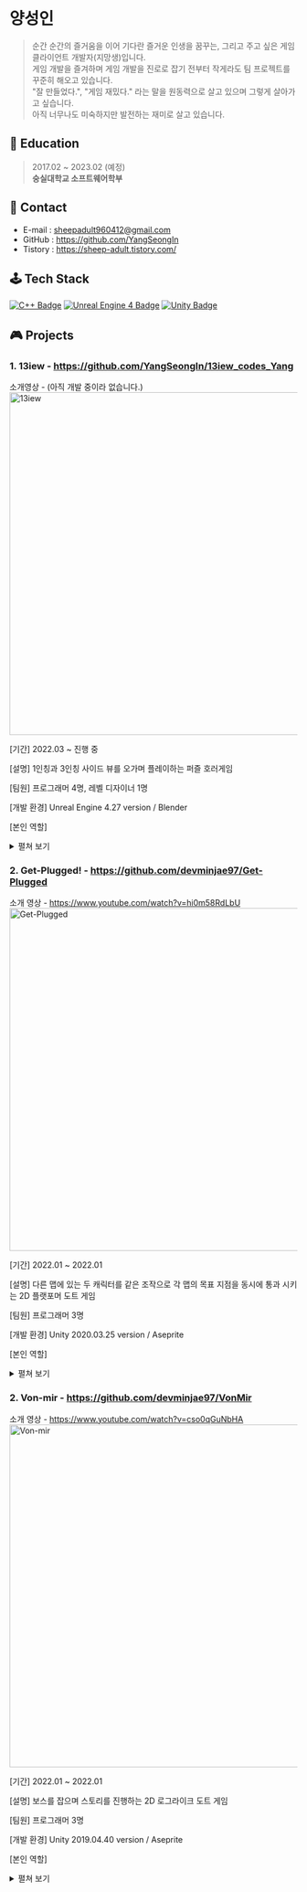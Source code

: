 # 양성인
> 순간 순간의 즐거움을 이어 기다란 즐거운 인생을 꿈꾸는, 그리고 주고 싶은 게임 클라이언트 개발자(지망생)입니다.  
게임 개발을 즐겨하며 게임 개발을 진로로 잡기 전부터 작게라도 팀 프로젝트를 꾸준히 해오고 있습니다.  
"잘 만들었다.", "게임 재밌다." 라는 말을 원동력으로 살고 있으며 그렇게 살아가고 싶습니다.  
아직 너무나도 미숙하지만 발전하는 재미로 살고 있습니다.

## 📌 Education
> 2017.02 ~  2023.02 (예정)  
**숭실대학교 소프트웨어학부**
## 📌 Contact
- E-mail : sheepadult960412@gmail.com
- GitHub : https://github.com/YangSeongIn
- Tistory : https://sheep-adult.tistory.com/

## 🕹 Tech Stack  
[![C++ Badge](https://img.shields.io/badge/c++-00599C?&style=for-the-badge&logo=c%2B%2B&logoColor=white)]()
[![Unreal Engine 4 Badge](https://img.shields.io/badge/unrealengine-%23313131.svg?style=for-the-badge&logo=unrealengine&logoColor=white)]()
[![Unity Badge](https://img.shields.io/badge/unity-%23000000.svg?style=for-the-badge&logo=unity&logoColor=white)]()
</hr>

## 🎮 Projects
### 1. 13iew - https://github.com/YangSeongIn/13iew_codes_Yang
소개영상 - (아직 개발 중이라 없습니다.)  
<img alt="13iew" src="https://user-images.githubusercontent.com/28759527/193442667-db8d2764-4807-4ef0-bf9a-e3030d3345e8.png" width="600">
<p>[기간] 2022.03 ~ 진행 중</p>
<p>[설명] 1인칭과 3인칭 사이드 뷰를 오가며 플레이하는 퍼즐 호러게임</p>
<p>[팀원] 프로그래머 4명, 레벨 디자이너 1명</p>
<p>[개발 환경] Unreal Engine 4.27 version / Blender
<p>[본인 역할] <details>
    <summary>펼쳐 보기</summary>
    <p>1. 😀전체적인 메인 캐릭터 - 움직임, 애니메이션, 노티파이, 위젯 등</p5>
    <p>2. 👤3인칭 액터<p4>
        <ul type="none">
            <li> 2-1. <a href="https://sheep-adult.tistory.com/17">물체 밀고 당기기</a></li>
            <li> 2-2. <a href="https://sheep-adult.tistory.com/20">물건 집고 던지기</a></li>
            <li> 2-3. 로프에 매달리고 스윙하기</li>
            <li> 2-4. <a href="https://sheep-adult.tistory.com/22">장대 오르고 내리기</a></li>
            <li> 2-5. <a href="https://sheep-adult.tistory.com/28">사실적인 방향 전환</a></li>
            <li> 2-6. 물체에 매달리고 올라가기</li>
        </ul>
    <p>3. 👁1인칭 액터</p4>
        <ul type="none">
            <li> 3-1. <a href="https://sheep-adult.tistory.com/27">밸브</a></li>
            <li> 3-2. 상호작용 가능 물체에 포커스 시 하이라이팅 기능 - 추후 위젯으로 수정 예정</li>
            <li> 3-2. 상호작용 가능 물체에 포커스 시 적절한 이미지 띄우기 기능 - 추후 위젯으로 수정 예정</li>
            <li> 3-3. 서랍, 문 열기/닫기</li>
        </ul>  
    <p>4. 🧱일반 액터<p>
        <ul type="none">
            <li> 4-1. <a href="https://sheep-adult.tistory.com/18">반사각을 활용한 리플렉션 액터</a></li>
            <li> 4-2. 저울</li>
            <li> 4-3. 엘리베이터</li>
            <li> 4-4. 체크포인트</li>
        </ul>
    <p>5. 🎛시스템<p>
        <ul type="none">
            <li>5-1. <a href="https://sheep-adult.tistory.com/21">멀티슬롯 세이브 시스템</a></li>
            <li>5-2. 저울</li>
            <li>5-3. 엘리베이터</li>
        </ul>
    <p>5. 🖥UI / Widget<p>
        <ul type="none">
            <li>5-1. 메인 메뉴 / 멀티 슬롯 위젯</a></li>
            <li>5-1. 메인 캐릭터 위젯 애니메이션 (FadeIn, FadeOut)</a></li>
        </ul>  
</details> </p>


### 2. Get-Plugged! - https://github.com/devminjae97/Get-Plugged
소개 영상 - https://www.youtube.com/watch?v=hi0m58RdLbU
<img alt="Get-Plugged" src="https://user-images.githubusercontent.com/28759527/193446392-4cfb8ce7-51b4-4e85-af0a-97bde87079a4.png" width="600"><br>
<p>[기간] 2022.01 ~ 2022.01</p>
<p>[설명] 다른 맵에 있는 두 캐릭터를 같은 조작으로 각 맵의 목표 지점을 동시에 통과 시키는 2D 플랫포머 도트 게임</p>
<p>[팀원] 프로그래머 3명</p>
<p>[개발 환경] Unity 2020.03.25 version / Aseprite
<p>[본인 역할] <details>
    <summary>펼쳐 보기</summary>
    <p>1. ♟기믹<p4>
        <ul type="none">
            <li> 2-1. 부서지는 바닥</li>
            <li> 2-2. 밟으면 눌리는 버튼</li>
            <li> 2-3. 버튼을 누르면 작동하는 트랩</li>
            <li> 2-4. 버튼을 누르면 사라지는 / 생기는 바닥</a></li>
            <li> 2-5. 닿으면 사망하는 레이저</li>
            <li> 2-6. 위에서 움직이면 미끄러지는 빙판</li>
            <li> 2-7. 닿으면 죽는 가시</li>
        </ul>
    <p>2. 🖥UI</p4>
        <ul type="none">
            <li> 3-1. 레벨 선택 Scene (레벨 버튼 제네레이터)</li>
            <li> 3-2. 메인 메뉴 애니메이션</li>
            <li> 3-3. Scene 전환 애니메이션</li>
        </ul>  
</details> </p>


### 2. Von-mir - https://github.com/devminjae97/VonMir
소개 영상 - https://www.youtube.com/watch?v=cso0qGuNbHA
<img alt="Von-mir" src="https://user-images.githubusercontent.com/28759527/193534021-a9eaaa8c-79e7-4431-bde2-850ec4ec0c1b.png" width="600"><br>
<p>[기간] 2022.01 ~ 2022.01</p>
<p>[설명] 보스를 잡으며 스토리를 진행하는 2D 로그라이크 도트 게임</p>
<p>[팀원] 프로그래머 3명</p>
<p>[개발 환경] Unity 2019.04.40 version / Aseprite
<p>[본인 역할] <details>
    <summary>펼쳐 보기</summary>
    <p>1. ⚔보스 패턴 프로그래밍<p4>
        <ul type="none">
            <li> 2-1. 레벨 1, 2, 3, 4 보스</li>
            <li> 2-2. 레벨 4 졸병</li>
        </ul>
    <p>2. 🎨디자인</p4>
        <ul type="none">
            <li> 3-1. 메인 캐릭터, UI, 두 맵을 제외한 모든 도트 작업</li>
        </ul>  
</details> </p>
